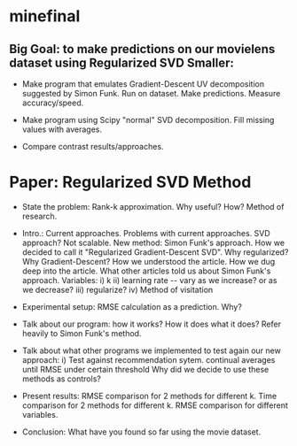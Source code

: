 minefinal
=========

Big Goal: to make predictions on our movielens dataset using
      Regularized SVD
Smaller:
--------
* Make program that emulates Gradient-Descent UV decomposition
   suggested by Simon Funk.
   Run on dataset. Make predictions.
   Measure accuracy/speed.
   
* Make program using Scipy "normal" SVD decomposition. Fill
   missing values with averages.

* Compare contrast results/approaches.


Paper: Regularized SVD Method
=============================
* State the problem: Rank-k approximation. Why useful? How?
  Method of research.
   
*  Intro.: Current approaches. Problems with current approaches.
   SVD approach? Not scalable.
   New method: Simon Funk's approach.
   How we decided to call it "Regularized Gradient-Descent SVD".
   Why regularized? Why Gradient-Descent?
   How we understood the article.
   How we dug deep into the article. 
   What other articles told us about Simon Funk's approach.
   Variables:
   i) k
   ii) learning rate -- vary as we increase? or as we decrease?
   iii) regularize?
   iv) Method of visitation


*  Experimental setup: RMSE calculation as a prediction. Why?

*  Talk about our program: how it works? How it does what it does?
   Refer heavily to Simon Funk's method.

*  Talk about what other programs we implemented to test again
   our new approach:
   i) Test against recommendation sytem.
   continual averages until RMSE under certain threshold
   Why did we decide to use these methods as controls?

*  Present results:
   RMSE comparison for 2 methods for different k.
   Time comparison for 2 methods for different k.
   RMSE comparison for different variables.
   
* Conclusion:
   What have you found so far using the movie dataset.



